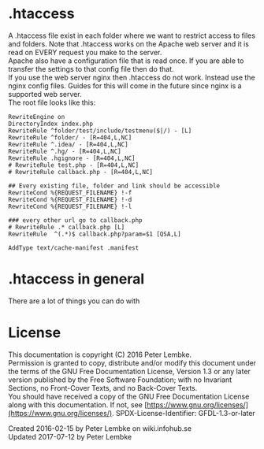 # .htaccess
A .htaccess file exist in each folder where we want to restrict access to files and folders. Note that .htaccess works on the Apache web server and it is read on EVERY request you make to the server.  
Apache also have a configuration file that is read once. If you are able to transfer the settings to that config file then do that.  
If you use the web server nginx then .htaccess do not work. Instead use the nginx config files. Guides for this will come in the future since nginx is a supported web server.  
The root file looks like this:  

```
RewriteEngine on
DirectoryIndex index.php
RewriteRule ^folder/test/include/testmenu($|/) - [L]
RewriteRule ^folder/ - [R=404,L,NC]
RewriteRule ^.idea/ - [R=404,L,NC]
RewriteRule ^.hg/ - [R=404,L,NC]
RewriteRule .hgignore - [R=404,L,NC]
# RewriteRule test.php - [R=404,L,NC]
# RewriteRule callback.php - [R=404,L,NC]

## Every existing file, folder and link should be accessible
RewriteCond %{REQUEST_FILENAME} !-f
RewriteCond %{REQUEST_FILENAME} !-d
RewriteCond %{REQUEST_FILENAME} !-l

### every other url go to callback.php
# RewriteRule .* callback.php [L]
RewriteRule  ^(.*)$ callback.php?param=$1 [QSA,L]

AddType text/cache-manifest .manifest
```

# .htaccess in general
There are a lot of things you can do with   

# License
This documentation is copyright (C) 2016 Peter Lembke.  
Permission is granted to copy, distribute and/or modify this document under the terms of the GNU Free Documentation License, Version 1.3 or any later version published by the Free Software Foundation; with no Invariant Sections, no Front-Cover Texts, and no Back-Cover Texts.  
You should have received a copy of the GNU Free Documentation License along with this documentation. If not, see [https://www.gnu.org/licenses/](https://www.gnu.org/licenses/).  SPDX-License-Identifier: GFDL-1.3-or-later  

Created 2016-02-15 by Peter Lembke on wiki.infohub.se  
Updated 2017-07-12 by Peter Lembke  
